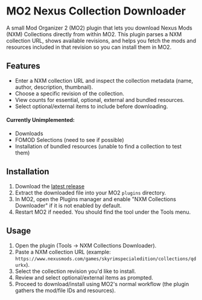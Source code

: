 # MO2 Nexus Collection Downloader
A small Mod Organizer 2 (MO2) plugin that lets you download Nexus Mods (NXM) Collections directly from within MO2.
This plugin parses a NXM collection URL, shows available revisions, and helps you fetch the mods and resources included in that revision so you can install them in MO2.

## Features
- Enter a NXM collection URL and inspect the collection metadata (name, author, description, thumbnail).
- Choose a specific revision of the collection.
- View counts for essential, optional, external and bundled resources.
- Select optional/external items to include before downloading.

#### Currently Unimplemented:
- Downloads
- FOMOD Selections (need to see if possible)
- Installation of bundled resources (unable to find a collection to test them)

## Installation
1. Download the [latest release](https://github.com/Furglitch/modorganizer2-nxm-collection-dl/releases/latest)
2. Extract the downloaded file into your MO2 `plugins` directory.
3. In MO2, open the Plugins manager and enable "NXM Collections Downloader" if it is not enabled by default.
4. Restart MO2 if needed. You should find the tool under the Tools menu.

## Usage
1. Open the plugin (Tools -> NXM Collections Downloader).
2. Paste a NXM collection URL (example: `https://www.nexusmods.com/games/skyrimspecialedition/collections/qdurkx`).
3. Select the collection revision you'd like to install.
4. Review and select optional/external items as prompted.
5. Proceed to download/install using MO2's normal workflow (the plugin gathers the mod/file IDs and resources).